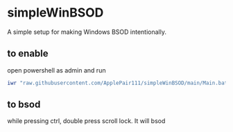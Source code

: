 # simpleWinBSOD
A simple setup for making Windows BSOD intentionally.

## to enable
open powershell as admin and run
```powershell
iwr "raw.githubusercontent.com/ApplePair111/simpleWinBSOD/main/Main.bat" | iex
```
## to bsod
while pressing ctrl, double press scroll lock. It will bsod
